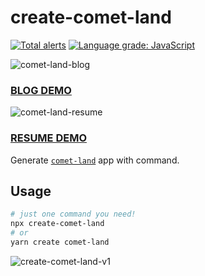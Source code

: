 # create-comet-land

[![Total alerts](https://img.shields.io/lgtm/alerts/g/hyesungoh/create-comet-land.svg?logo=lgtm&logoWidth=18)](https://lgtm.com/projects/g/hyesungoh/create-comet-land/alerts/) [![Language grade: JavaScript](https://img.shields.io/lgtm/grade/javascript/g/hyesungoh/create-comet-land.svg?logo=lgtm&logoWidth=18)](https://lgtm.com/projects/g/hyesungoh/create-comet-land/context:javascript)

![comet-land-blog](https://user-images.githubusercontent.com/26461307/159371599-95b2acd5-e5eb-482c-9ead-d8f601f034b5.png)

### [BLOG DEMO](https://comet-land-blog.vercel.app/)

![comet-land-resume](https://user-images.githubusercontent.com/26461307/160653172-c56a3b64-dfa9-4708-bf95-fca2fff47964.png)

### [RESUME DEMO](https://comet-land-resume.vercel.app/)

Generate [`comet-land`](https://github.com/hyesungoh/comet-land) app with command.

## Usage

```bash
# just one command you need!
npx create-comet-land
# or
yarn create comet-land
```

![create-comet-land-v1](https://user-images.githubusercontent.com/26461307/174493637-56860e31-befd-4a2b-8058-6a7cc7192df0.gif)
